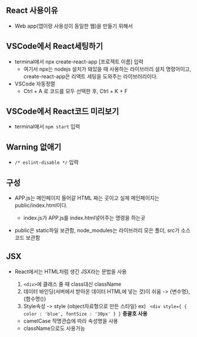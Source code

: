 ## React 사용이유
- Web app(앱이랑 사용성이 동일한 웹)을 만들기 위해서 

## VSCode에서 React세팅하기
- terminal에서 npx create-react-app [프로젝트 이름] 입력
  - 여기서 npx는 nodejs 설치가 돼있을 때 사용하는 라이브러리 설치 명령어이고, create-react-app은 리액트 세팅을 도와주는 라이브러리이다.
- VSCode 자동정렬
  - Ctrl + A 로 코드를 모두 선택한 후, Ctrl + K + F
  
## VSCode에서 React코드 미리보기
- terminal에서 ```npm start``` 입력

## Warning 없애기
- ```/* eslint-disable */``` 입력

## 구성
- APP.js는 메인페이지 들어갈 HTML 짜는 곳이고 실제 메인페이지는 public/index.html이다.
  - index.js가 APP.js를 index.html넣어주는 명령을 하는곳

- public은 static파일 보관함, node_modules는 라이브러리 모은 폴더, src가 소스코드 보관함

## JSX
- React에서는 HTML처럼 생긴 JSX라는 문법을 사용
 
  1. ```<div>```에 클래스 줄 때 class대신 className
  2. 데이터 바인딩(서버에서 받아온 데이터 HTML에 넣는 것)이 쉬움 -> {변수명}, {함수명()}
  3. Style속성 -> style {object자료형으로 만든 스타일} ex) ``` <div style={ { color : 'blue', fontSize : '30px' } }```  **중괄호 사용**
    - camelCase 작명관습에 따라 속성명을 사용
    - className으로도 사용가능 


